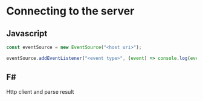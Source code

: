 # Connecting to the server

## Javascript
```js
const eventSource = new EventSource("<host uri>");

eventSource.addEventListener("<event type>", (event) => console.log(event));
```

## F#
Http client and parse result
